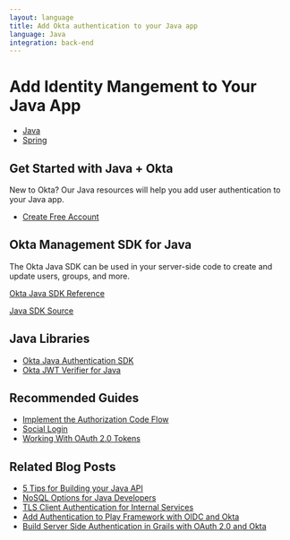 ```yaml
---
layout: language
title: Add Okta authentication to your Java app
language: Java
integration: back-end
---
```


# <i class='icon-48 docsPage code-java'></i> Add Identity Mangement to Your Java App

<ul class='language-tabs'>
	<li class="active">
		<a href='/code/java/'>
			<i class='icon code-java-32'></i><span>Java</span>
		</a>
	</li>
	<li >
		<a href='/code/java/spring.html'>
			<i class='icon code-spring-32'></i><span>Spring</span>
		</a>
	</li>
</ul>

## Get Started with Java + Okta

New to Okta? Our Java resources will help you add user authentication to your Java app.

<ul class='language-ctas'>
	<li>
		<a href='https://developer.okta.com/signup/' class='code-button highlighted' data-proofer-ignore>
			<span>Create Free Account</span>
		</a>
	</li>
</ul>

## Okta Management SDK for Java

The Okta Java SDK can be used in your server-side code to create and update users, groups, and more.

<p class="language-reference">
	<a href='https://developer.okta.com/okta-sdk-java/apidocs/' class="language-reference">
		<span class='icon expression-16'></span> 
		<span>Okta Java SDK Reference</span>
	</a>
</p>

<a href='https://github.com/okta/okta-sdk-java'>
	<span class='fa fa-github'></span> <span>Java SDK Source</span>
</a>

## Java Libraries

<ul class="language-libraries">
	<li>
		<a href="https://github.com/okta/okta-auth-java">
			<span class='fa fa-github'></span> <span>Okta Java Authentication SDK</span>
		</a>
	</li>
	<li>
		<a href="https://github.com/okta/okta-jwt-verifier-java">
			<span class='fa fa-github'></span> <span>Okta JWT Verifier for Java</span>
		</a>
	</li>
</ul>

## Recommended Guides

<ul class="language-list">
	<li><a href="https://developer.okta.com/authentication-guide/implementing-authentication/auth-code">Implement the Authorization Code Flow</a></li>
	<li><a href="https://developer.okta.com/authentication-guide/social-login/">Social Login</a></li>
	<li><a href="https://developer.okta.com/authentication-guide/tokens/">Working With OAuth 2.0 Tokens</a></li>
</ul>

## Related Blog Posts

<ul class="language-list">
	<li>
		<a href="https://developer.okta.com/blog/2017/08/23/five-java-tips">5 Tips for Building your Java API</a>
	</li>
	<li>
		<a href="https://developer.okta.com/blog/2017/09/08/nosql-options-for-java-developers">NoSQL Options for Java Developers</a>
	</li>
	<li>
		<a href="https://developer.okta.com/blog/2015/12/02/tls-client-authentication-for-services">TLS Client Authentication for Internal Services</a>
	</li>
	<li>
		<a href="https://developer.okta.com/blog/2017/10/31/add-authentication-to-play-framework-with-oidc">Add Authentication to Play Framework with OIDC and Okta</a>
	</li>
	<li>
		<a href="https://developer.okta.com/blog/2018/04/19/okta-with-grails">Build Server Side Authentication in Grails with OAuth 2.0 and Okta</a>
	</li>
</ul>

